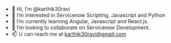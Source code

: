 - 👋 Hi, I’m @karthik30ravi
- 👀 I’m interested in Servicenow Scripting, Javascript and Python
- 🌱 I’m currently learning Angular, Javascript and React.js.
- 💞️ I’m looking to collaborate on Servicenow Development.
- 📫 U can reach me at karthik30ravi@gmail.com

<!---
karthik30ravi/karthik30ravi is a ✨ special ✨ repository because its `README.md` (this file) appears on your GitHub profile.
You can click the Preview link to take a look at your changes.
--->

